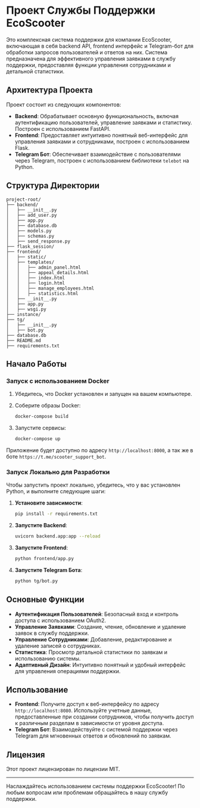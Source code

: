 # Проект Службы Поддержки EcoScooter

Это комплексная система поддержки для компании EcoScooter, включающая в себя backend API, frontend интерфейс и Telegram-бот для обработки запросов пользователей и ответов на них. Система предназначена для эффективного управления заявками в службу поддержки, предоставляя функции управления сотрудниками и детальной статистики.

## Архитектура Проекта

Проект состоит из следующих компонентов:

- **Backend**: Обрабатывает основную функциональность, включая аутентификацию пользователей, управление заявками и статистику. Построен с использованием FastAPI.
- **Frontend**: Предоставляет интуитивно понятный веб-интерфейс для управления заявками и сотрудниками, построен с использованием Flask.
- **Telegram Бот**: Обеспечивает взаимодействие с пользователями через Telegram, построен с использованием библиотеки `telebot` на Python.

## Структура Директории

```
project-root/
├── backend/
│   ├── __init__.py
│   ├── add_user.py
│   ├── app.py
│   ├── database.db
│   ├── models.py
│   ├── schemas.py
│   ├── send_response.py
├── flask_session/
├── frontend/
│   ├── static/
│   ├── templates/
│   │   ├── admin_panel.html
│   │   ├── appeal_details.html
│   │   ├── index.html
│   │   ├── login.html
│   │   ├── manage_employees.html
│   │   ├── statistics.html
│   ├── __init__.py
│   ├── app.py
│   ├── wsgi.py
├── instance/
├── tg/
│   ├── __init__.py
│   ├── bot.py
├── database.db
├── README.md
├── requirements.txt
```

## Начало Работы

### Запуск с использованием Docker

1. Убедитесь, что Docker установлен и запущен на вашем компьютере.
2. Соберите образы Docker:

   ```sh
   docker-compose build
   ```

3. Запустите сервисы:

   ```sh
   docker-compose up
   ```

Приложение будет доступно по адресу `http://localhost:8000`, а так же в боте `https://t.me/scooter_support_bot`.

### Запуск Локально для Разработки

Чтобы запустить проект локально, убедитесь, что у вас установлен Python, и выполните следующие шаги:

1. **Установите зависимости**:

   ```sh
   pip install -r requirements.txt
   ```

2. **Запустите Backend**:

   ```sh
   uvicorn backend.app:app --reload
   ```

3. **Запустите Frontend**:

   ```sh
   python frontend/app.py
   ```

4. **Запустите Telegram Бота**:

   ```sh
   python tg/bot.py
   ```

## Основные Функции

- **Аутентификация Пользователей**: Безопасный вход и контроль доступа с использованием OAuth2.
- **Управление Заявками**: Создание, чтение, обновление и удаление заявок в службу поддержки.
- **Управление Сотрудниками**: Добавление, редактирование и удаление записей о сотрудниках.
- **Статистика**: Просмотр детальной статистики по заявкам и использованию системы.
- **Адаптивный Дизайн**: Интуитивно понятный и удобный интерфейс для управления операциями поддержки.

## Использование

- **Frontend**: Получите доступ к веб-интерфейсу по адресу `http://localhost:8080`. Используйте учетные данные, предоставленные при создании сотрудников, чтобы получить доступ к различным разделам в зависимости от уровня доступа.
- **Telegram Бот**: Взаимодействуйте с системой поддержки через Telegram для мгновенных ответов и обновлений по заявкам.


## Лицензия

Этот проект лицензирован по лицензии MIT.

---

Наслаждайтесь использованием системы поддержки EcoScooter! По любым вопросам или проблемам обращайтесь в нашу службу поддержки.
